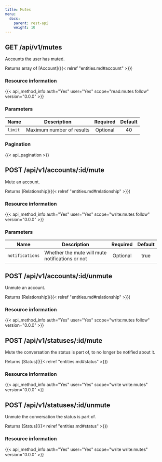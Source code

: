 ```yaml
---
title: Mutes
menu:
  docs:
    parent: rest-api
    weight: 10
---
```


## GET /api/v1/mutes

Accounts the user has muted.

Returns array of [Account]({{< relref "entities.md#account" >}})

### Resource information

{{< api_method_info auth="Yes" user="Yes" scope="read:mutes follow" version="0.0.0" >}}

### Parameters

|Name|Description|Required|Default|
|----|-----------|:------:|:-----:|
| `limit` | Maximum number of results | Optional | 40 |

### Pagination

{{< api_pagination >}}

## POST /api/v1/accounts/:id/mute

Mute an account.

Returns [Relationship]({{< relref "entities.md#relationship" >}})

### Resource information

{{< api_method_info auth="Yes" user="Yes" scope="write:mutes follow" version="0.0.0" >}}

### Parameters

|Name|Description|Required|Default|
|----|-----------|:------:|:-----:|
| `notifications` | Whether the mute will mute notifications or not | Optional | true |

## POST /api/v1/accounts/:id/unmute

Unmute an account.

Returns [Relationship]({{< relref "entities.md#relationship" >}})

### Resource information

{{< api_method_info auth="Yes" user="Yes" scope="write:mutes follow" version="0.0.0" >}}

## POST /api/v1/statuses/:id/mute

Mute the conversation the status is part of, to no longer be notified about it.

Returns [Status]({{< relref "entities.md#status" >}})

### Resource information

{{< api_method_info auth="Yes" user="Yes" scope="write write:mutes" version="0.0.0" >}}

## POST /api/v1/statuses/:id/unmute

Unmute the conversation the status is part of.

Returns [Status]({{< relref "entities.md#status" >}})

### Resource information

{{< api_method_info auth="Yes" user="Yes" scope="write write:mutes" version="0.0.0" >}}

